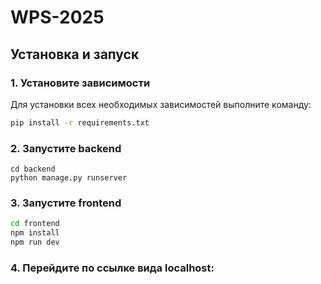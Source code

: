 # WPS-2025

## Установка и запуск

### 1. Установите зависимости

Для установки всех необходимых зависимостей выполните команду:

```bash
pip install -r requirements.txt
```

### 2. Запустите backend

```
cd backend
python manage.py runserver
```

### 3. Запустите frontend

```bash
cd frontend
npm install
npm run dev
```

### 4. Перейдите по ссылке вида localhost:<port>

